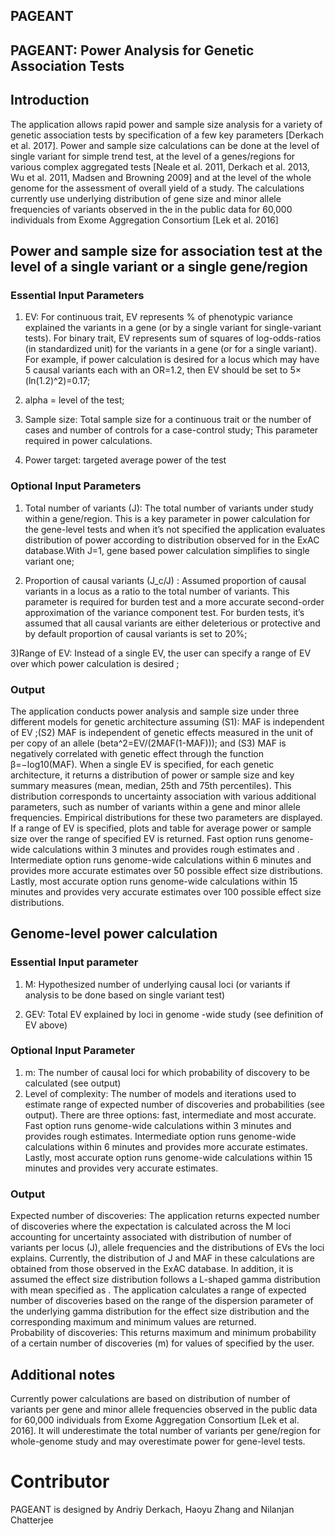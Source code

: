 ## PAGEANT

## PAGEANT: Power Analysis for Genetic Association Tests

## Introduction

The application allows rapid power and sample size analysis for a variety of genetic association tests by specification of a few key parameters [Derkach et al. 2017]. Power and sample size calculations can be done at the level of single variant for simple trend test, at the level of a genes/regions for various complex aggregated tests [Neale et al. 2011, Derkach et al. 2013, Wu et al. 2011, Madsen and Browning 2009] and at the level of the whole genome for the assessment of overall yield of a study. The calculations currently use underlying distribution of gene size and minor allele frequencies of variants observed in the in the public data for 60,000 individuals from Exome Aggregation Consortium [Lek et al. 2016]

## Power and sample size for association test at the level of a single variant or a single gene/region

### Essential Input Parameters


1)	EV: For continuous trait, EV represents % of phenotypic variance explained the variants in a gene (or by a single variant for single-variant tests). For binary trait, EV represents sum of squares of log-odds-ratios (in standardized unit) for the variants in a gene (or for a single variant). For example, if power calculation is desired for a locus which may have 5 causal variants each with an OR=1.2, then EV should be set to 5× (ln(1.2)^2)=0.17;

2) alpha = level of the test;

3) Sample size: Total sample size for a continuous trait or the number of cases and number of controls for a case-control study; This parameter required in power calculations.

4) Power target: targeted average power of the test


### Optional Input Parameters

1)	Total number of variants (J): The total number of variants under study within a gene/region. This is a key parameter in power calculation for the gene-level tests and when it’s not specified the application evaluates distribution of power according to distribution observed for in the ExAC database.With J=1, gene based power calculation simplifies to  single variant one;

2)	Proportion of causal variants (J_c/J) : Assumed proportion of causal variants in a locus as a ratio to the total number of variants. This parameter is required for burden test and a more accurate second-order approximation of the variance component test. For burden tests, it’s assumed that all causal variants are either deleterious or protective and by default proportion of causal variants is set to 20%;

3)Range of EV: Instead of a single EV, the user can specify a range of EV over which power calculation is desired ;

### Output

The application conducts power analysis and sample size under three different models for genetic architecture assuming (S1): MAF is independent of EV ;(S2) MAF is independent of genetic effects measured in the unit of per copy of an allele (beta^2=EV/(2MAF(1-MAF))); and (S3) MAF is negatively correlated with genetic effect through the function β=−log10(MAF). When a single EV is specified, for each genetic architecture, it returns a distribution of power or sample size and key summary measures (mean, median, 25th and 75th percentiles). This distribution corresponds to uncertainty association with various additional parameters, such as number of variants within a gene and minor allele frequencies. Empirical distributions for these two parameters are displayed. If a range of EV is specified, plots and table for average power or sample size over the range of specified EV is returned. Fast option runs genome-wide calculations within 3 minutes and provides rough estimates and . Intermediate option runs genome-wide calculations within 6 minutes and provides more accurate estimates over 50 possible effect size distributions. Lastly, most accurate option runs genome-wide calculations within 15 minutes and provides very accurate estimates over 100 possible effect size distributions.

## Genome-level power calculation

### Essential Input parameter

1) M: Hypothesized number of underlying causal loci (or variants if analysis to be done based on single variant test)

2) GEV: Total EV explained by  loci in genome -wide study (see definition of EV above)

### Optional Input Parameter

1) m: The number of causal loci for which probability of discovery to be calculated (see output)
2) Level of complexity: The number of models and iterations used to estimate range of expected number of discoveries and probabilities (see output). There are three options: fast, intermediate and most accurate. Fast option runs genome-wide calculations within 3 minutes and provides rough estimates. Intermediate option runs genome-wide calculations within 6 minutes and provides more accurate estimates. Lastly, most accurate option runs genome-wide calculations within 15 minutes and provides very accurate estimates.



### Output

Expected number of discoveries: The application returns expected number of discoveries where the expectation is calculated across the M loci accounting for uncertainty associated with distribution of number of variants per locus (J), allele frequencies and the distributions of EVs the loci explains. Currently, the distribution of J and MAF in these calculations are obtained from those observed in the ExAC database. In addition, it is assumed the effect size distribution follows a L-shaped gamma distribution with mean specified as .  The application calculates a range of expected number of discoveries based on the range of the dispersion parameter of the underlying gamma distribution for the effect size distribution and the corresponding maximum and minimum values are returned.  
Probability of discoveries: This returns maximum and minimum probability of a certain number of discoveries (m) for values of specified by the user. 
           
 ## Additional notes
 
 Currently power calculations are based on distribution of number of variants per gene and minor allele frequencies observed in the public data for 60,000 individuals from Exome Aggregation Consortium [Lek et al. 2016]. It will underestimate the total number of variants per gene/region for whole-genome study and may overestimate power for gene-level tests. 

Contributor
===========
PAGEANT is designed by Andriy Derkach, Haoyu Zhang and Nilanjan Chatterjee

